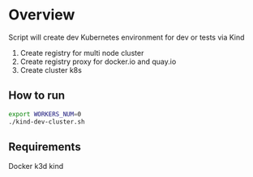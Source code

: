 # Overview

Script will create dev Kubernetes environment for dev or tests via Kind

1. Create registry for multi node cluster
2. Create registry proxy for docker.io and quay.io
3. Create cluster k8s

## How to run
```sh
export WORKERS_NUM=0
./kind-dev-cluster.sh
```

## Requirements
Docker
k3d
kind